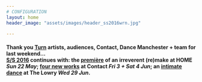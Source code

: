 ```yaml
---
# CONFIGURATION
layout: home
header_image: "assets/images/header_ss2016wrn.jpg"

---
```

#### Thank you [Turn](/current/2016-turn) artists, audiences, Contact, Dance Manchester + team for last weekend…<br>[S/S 2016](/current/2016-springsummer) continues with: the [première](/current/2016-springsummer/redux) of an irreverent (re)make at HOME *Sun 22 May*; [four new works](/current/2016-worksahead) at Contact *Fri 3 + Sat 4 Jun*; an [intimate dance](/current/2016-springsummer/igorandmoreno) at The Lowry *Wed 29 Jun*.
